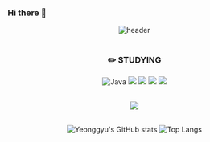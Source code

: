 ### Hi there 👋

<!--
**CaptinJackLeader/CaptinJackLeader** is a ✨ _special_ ✨ repository because its `README.md` (this file) appears on your GitHub profile.

Here are some ideas to get you started:

- 🔭 I’m currently working on ...
- 🌱 I’m currently learning ...
- 👯 I’m looking to collaborate on ...
- 🤔 I’m looking for help with ...
- 💬 Ask me about ...
- 📫 How to reach me: ...
- 😄 Pronouns: ...
- ⚡ Fun fact: ...
-->


<div align="center">
  
![header](https://capsule-render.vercel.app/api?type=Waving&color=auto&height=300&section=header&text=%20KimYeongGyu&fontSize=90)
<br/>
<br/>

### :pencil2: STUDYING
![Java](https://img.shields.io/badge/Java-000000.svg?&style=flat&logo=Java&logoColor=white) <img src="https://img.shields.io/badge/Kotlin-000000?style=flat&logo=kotlin&logoColor=#7F52FF"/> <img src="https://img.shields.io/badge/Android-000000?style=flat&logo=android&logoColor=#3DDC84"/> <img src="https://img.shields.io/badge/JetpackCompose-000000?style=flat&logo=jetpackcompose&logoColor=#4285F4"/> <img src="https://img.shields.io/badge/Python-000000?style=flat&logo=python&logoColor=#3776AB"/>

<br/>
<a href="https://hits.seeyoufarm.com"><img src="https://hits.seeyoufarm.com/api/count/incr/badge.svg?url=https%3A%2F%2Fgithub.com%2FCaptinJackLeader%2Fhit-counter&count_bg=%23FFF900&title_bg=%23FF0000&icon=&icon_color=%23E7E7E7&title=Danger%21%21&edge_flat=false"/></a>            
<br/>
<br/>

![Yeonggyu's GitHub stats](https://github-readme-stats.vercel.app/api?username=CaptinJackLeader&show_icons=true&theme=highcontrast&hide=java,python,html)  ![Top Langs](https://github-readme-stats.vercel.app/api/top-langs/?username=CaptinJackLeader&layout=compact&theme=synthwave&hide=java,python,html)

</div>

